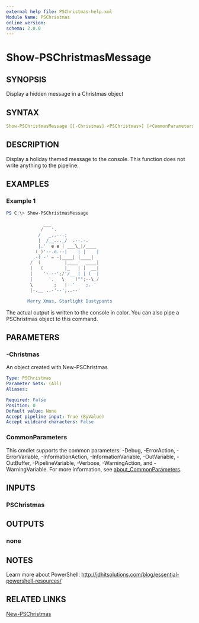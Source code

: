 ```yaml
---
external help file: PSChristmas-help.xml
Module Name: PSChristmas
online version:
schema: 2.0.0
---
```


# Show-PSChristmasMessage

## SYNOPSIS

Display a hidden message in a Christmas object

## SYNTAX

```yaml
Show-PSChristmasMessage [[-Christmas] <PSChristmas>] [<CommonParameters>]
```

## DESCRIPTION

Display a holiday themed message to the console. This function does not write anything to the pipeline.

## EXAMPLES

### Example 1

```powershell
PS C:\> Show-PSChristmasMessage

              ___
             /   '.
            /   _..---;
            |  /__..._/  .--.-.
            |.'  e e | ___\_|/____
           (_)'--.o.--|    | |    |
          .-( -' = -|____| |____|
         /  (         |____   ____|
         |   (        |_   | |  __|
         |    '-.--';/'/__ | | (  |
         |      '.   \    )"";--\ /
         \        ;   |--'    ;.-'
         |-.__ ..-'--';..--'

        Merry Xmas, Starlight Dustypants
```

The actual output is written to the console in color. You can also pipe a PSChristmas object to this command.

## PARAMETERS

### -Christmas

An object created with New-PSChristmas

```yaml
Type: PSChristmas
Parameter Sets: (All)
Aliases:

Required: False
Position: 0
Default value: None
Accept pipeline input: True (ByValue)
Accept wildcard characters: False
```

### CommonParameters

This cmdlet supports the common parameters: -Debug, -ErrorAction, -ErrorVariable, -InformationAction, -InformationVariable, -OutVariable, -OutBuffer, -PipelineVariable, -Verbose, -WarningAction, and -WarningVariable. For more information, see [about_CommonParameters](http://go.microsoft.com/fwlink/?LinkID=113216).

## INPUTS

### PSChristmas

## OUTPUTS

### none

## NOTES

Learn more about PowerShell: http://jdhitsolutions.com/blog/essential-powershell-resources/

## RELATED LINKS

[New-PSChristmas]()
